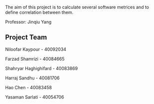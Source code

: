 The aim of this project is to calculate several software metrices and to define correlation between them.

Professor: Jinqiu Yang
## Project Team
Niloofar Kaypour  - 40092034 

Farzad Shamrizi - 40084665

Shahryar Haghighifard - 40083869

Harraj Sandhu - 40081706

Hao Chen - 40083458

Yasaman Sarlati - 40054706
